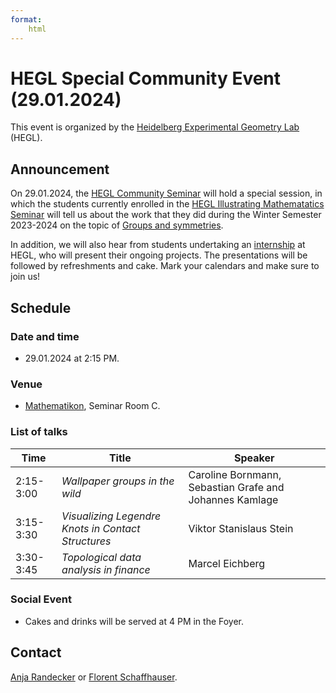 ```yaml
---
format: 
    html
---
```


# HEGL Special Community Event (29.01.2024)

This event is organized by the [Heidelberg Experimental Geometry Lab](https://hegl.mathi.uni-heidelberg.de) (HEGL).

## Announcement

On 29.01.2024, the [HEGL Community Seminar](https://hegl.mathi.uni-heidelberg.de/seminars/hegl-community-seminar/hegl-community-seminar-wise23-24/) will hold a special session, in which the students currently enrolled in the [HEGL Illustrating Mathematatics Seminar](https://hegl.mathi.uni-heidelberg.de/seminars/hegl-proseminar/) will tell us about the work that they did during the Winter Semester 2023-2024 on the topic of [Groups and symmetries](https://hegl.mathi.uni-heidelberg.de/wp-content/uploads/2023/10/HEGLsem_WiSe23-24_v2.pdf).

In addition, we will also hear from students undertaking an [internship](https://hegl.mathi.uni-heidelberg.de/research-2/research/winter-2023-student-projects/) at HEGL, who will present their ongoing projects. The presentations will be followed by refreshments and cake. Mark your calendars and make sure to join us!

## Schedule

### Date and time

- 29.01.2024 at 2:15 PM.

### Venue

- [Mathematikon](https://maps.app.goo.gl/Jjqq2FbypTwhD983A), Seminar Room C.

### List of talks

| Time | Title | Speaker |
| - | --- | -- |
| 2:15-3:00  | *Wallpaper groups in the wild* | Caroline Bornmann, Sebastian Grafe and Johannes Kamlage |
| 3:15-3:30   | *Visualizing Legendre Knots in Contact Structures* | Viktor Stanislaus Stein |
| 3:30-3:45   | *Topological data analysis in finance* | Marcel Eichberg |

### Social Event

- Cakes and drinks will be served at 4 PM in the Foyer.

## Contact

[Anja Randecker](https://www.mathi.uni-heidelberg.de/~arandecker/) or [Florent Schaffhauser](https://matematiflo.github.io).
